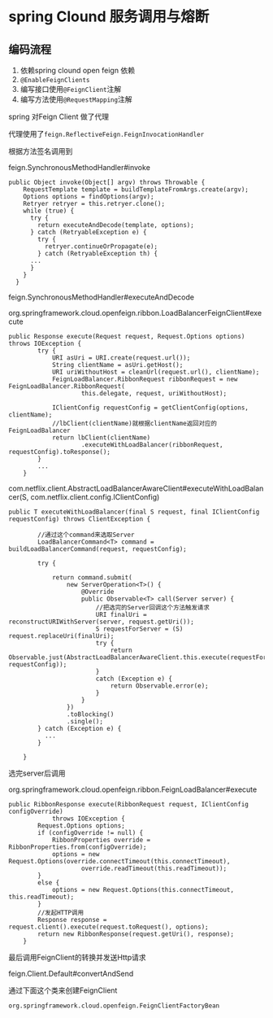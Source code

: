 # spring Clound 服务调用与熔断

## 编码流程

1. 依赖spring clound open feign  依赖
2.  `@EnableFeignClients`
3. 编写接口使用`@FeignClient`注解
4. 编写方法使用`@RequestMapping`注解



spring 对Feign Client 做了代理

代理使用了`feign.ReflectiveFeign.FeignInvocationHandler`

根据方法签名调用到

feign.SynchronousMethodHandler#invoke

```
public Object invoke(Object[] argv) throws Throwable {
    RequestTemplate template = buildTemplateFromArgs.create(argv);
    Options options = findOptions(argv);
    Retryer retryer = this.retryer.clone();
    while (true) {
      try {
        return executeAndDecode(template, options);
      } catch (RetryableException e) {
        try {
          retryer.continueOrPropagate(e);
        } catch (RetryableException th) {
      ...
      }
    }
  }
```

feign.SynchronousMethodHandler#executeAndDecode

org.springframework.cloud.openfeign.ribbon.LoadBalancerFeignClient#execute

```
public Response execute(Request request, Request.Options options) throws IOException {
		try {
			URI asUri = URI.create(request.url());
			String clientName = asUri.getHost();
			URI uriWithoutHost = cleanUrl(request.url(), clientName);
			FeignLoadBalancer.RibbonRequest ribbonRequest = new FeignLoadBalancer.RibbonRequest(
					this.delegate, request, uriWithoutHost);

			IClientConfig requestConfig = getClientConfig(options, clientName);
			//lbClient(clientName)就根据clientName返回对应的FeignLoadBalancer
			return lbClient(clientName)
					.executeWithLoadBalancer(ribbonRequest, requestConfig).toResponse();
		}
		...
	}

```



com.netflix.client.AbstractLoadBalancerAwareClient#executeWithLoadBalancer(S, com.netflix.client.config.IClientConfig)

```
public T executeWithLoadBalancer(final S request, final IClientConfig requestConfig) throws ClientException {

		//通过这个command来选取Server
        LoadBalancerCommand<T> command = buildLoadBalancerCommand(request, requestConfig);

        try {
        	
            return command.submit(
                new ServerOperation<T>() {
                    @Override
                    public Observable<T> call(Server server) {
                    	//把选完的Server回调这个方法触发请求
                        URI finalUri = reconstructURIWithServer(server, request.getUri());
                        S requestForServer = (S) request.replaceUri(finalUri);
                        try {
                            return Observable.just(AbstractLoadBalancerAwareClient.this.execute(requestForServer, requestConfig));
                        } 
                        catch (Exception e) {
                            return Observable.error(e);
                        }
                    }
                })
                .toBlocking()
                .single();
        } catch (Exception e) {
          ...
        }
        
    }
```





选完server后调用

org.springframework.cloud.openfeign.ribbon.FeignLoadBalancer#execute

```
public RibbonResponse execute(RibbonRequest request, IClientConfig configOverride)
			throws IOException {
		Request.Options options;
		if (configOverride != null) {
			RibbonProperties override = RibbonProperties.from(configOverride);
			options = new Request.Options(override.connectTimeout(this.connectTimeout),
					override.readTimeout(this.readTimeout));
		}
		else {
			options = new Request.Options(this.connectTimeout, this.readTimeout);
		}
		//发起HTTP调用
		Response response = request.client().execute(request.toRequest(), options);
		return new RibbonResponse(request.getUri(), response);
	}
```



最后调用FeignClient的转换并发送Http请求

feign.Client.Default#convertAndSend





通过下面这个类来创建FeignClient

`org.springframework.cloud.openfeign.FeignClientFactoryBean`



